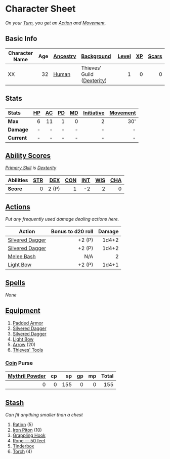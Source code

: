# Character Sheet

*On your [Turn](../../Game%20Procedures/Core%20Procedures/Turn.md), you get an [Action](../../Game%20Procedures/Core%20Procedures/Action.md) and [Movement](../../Game%20Procedures/Combat/Movement.md).*

## Basic Info

| Character Name | Age | [Ancestry](../../Player%20Characters/Ancenstries/Ancestry.md)                          | [Background](../../Player%20Characters/Backgrounds/Background.md)                           | [Level](../../Player%20Characters/Derived%20Statistics/Level.md) | [XP](../../Player%20Characters/Derived%20Statistics/Experience%20Points.md) | [Scars](../../Player%20Characters/Derived%20Statistics/Scars.md) |
| -------------- | --: | :------------------------------------------------------------------------------------- | :------------------------------------------------------------------------------------------ | ---------------------------------------------------------------: | --------------------------------------------------------------------------: | ---------------------------------------------------------------: |
| XX             |  32 | [Human](../../Player%20Characters/Ancenstries/The%20People%20of%20Mithrinia/Humans.md) | Thieves' Guild ([Dexterity](../../Player%20Characters/The%20Ability%20Scores/Dexterity.md)) |                                                                1 |                                                                           0 |                                                                0 |

## Stats

| Stats       | [HP](../../Player%20Characters/Derived%20Statistics/Hit%20Points.md) | [AC](../../Player%20Characters/Derived%20Statistics/Armor%20Class.md) | [PD](../../Player%20Characters/Derived%20Statistics/Physical%20Defense.md) | [MD](../../Player%20Characters/Derived%20Statistics/Mental%20Defense.md) | [Initiative](../../Game%20Procedures/Combat/Initiative.md) | [Movement](../../Game%20Procedures/Combat/Movement.md) |
| :---------- | -------------------------------------------------------------------: | --------------------------------------------------------------------: | -------------------------------------------------------------------------: | -----------------------------------------------------------------------: | ---------------------------------------------------------: | -----------------------------------------------------: |
| **Max**     |                                                                    6 |                                                                    11 |                                                                          1 |                                                                        0 |                                                          2 |                                                    30' |
| **Damage**  |                                                                    - |                                                                     - |                                                                          - |                                                                        - |                                                          - |                                                      - |
| **Current** |                                                                    - |                                                                     - |                                                                          - |                                                                        - |                                                          - |                                                      - |

## [Ability Scores](../../Player%20Characters/The%20Ability%20Scores/Ability%20Scores.md)

*[Primary Skill](../../Player%20Characters/Backgrounds/Primary%20Skill.md) is [Dexterity](../../Player%20Characters/The%20Ability%20Scores/Dexterity.md)*

| Abilities | [STR](../../Player%20Characters/The%20Ability%20Scores/Strength.md) | [DEX](../../Player%20Characters/The%20Ability%20Scores/Dexterity.md) | [CON](../../Player%20Characters/The%20Ability%20Scores/Constitution.md) | [INT](../../Player%20Characters/The%20Ability%20Scores/Intelligence.md) | [WIS](../../Player%20Characters/The%20Ability%20Scores/Wisdom.md)<br> | [CHA](../../Player%20Characters/The%20Ability%20Scores/Charisma.md)<br> |
| :-------- | ------------------------------------------------------------------: | -------------------------------------------------------------------: | ----------------------------------------------------------------------: | ----------------------------------------------------------------------: | --------------------------------------------------------------------: | ----------------------------------------------------------------------: |
| **Score** |                                                                   0 |                                                                2 (P) |                                                                       1 |                                                                      -2 |                                                                     2 |                                                                       0 |

## [Actions](../../Game%20Procedures/Core%20Procedures/Action.md)

*Put any frequently used damage dealing actions here.*

| Action                                                                                          | Bonus to d20 roll | Damage |
| ----------------------------------------------------------------------------------------------- | ----------------: | -----: |
| [Silvered Dagger](../../Items%20and%20Gear/Weapons/Melee%20Weapons/Small%20Skilled%20Weapon.md) |            +2 (P) |  1d4+2 |
| [Silvered Dagger](../../Items%20and%20Gear/Weapons/Melee%20Weapons/Small%20Skilled%20Weapon.md) |            +2 (P) |  1d4+2 |
| [Melee Bash](../../Game%20Procedures/Combat/Melee%20Attack.md#Melee%20Bash)                     |               N/A |      2 |
| [Light Bow](../../Items%20and%20Gear/Weapons/Ranged%20Weapons/Light%20Bow.md)                   |            +2 (P) |  1d4+1 |

## [Spells](../../Magic/Spells.md)

*None*

## [Equipment](../../Player%20Characters/Derived%20Statistics/Equipment.md)

1. [Padded Armor](../../Items%20and%20Gear/Armor/Mundane%20Armor/Padded%20Armor.md)
2. [Silvered Dagger](../../Items%20and%20Gear/Weapons/Melee%20Weapons/Small%20Skilled%20Weapon.md)
3. [Silvered Dagger](../../Items%20and%20Gear/Weapons/Melee%20Weapons/Small%20Skilled%20Weapon.md)
4. [Light Bow](../../Items%20and%20Gear/Weapons/Ranged%20Weapons/Light%20Bow.md)
5. [Arrow](../../Items%20and%20Gear/Weapons/Ammo/Arrow.md) (20)
6. [Thieves' Tools](../../Items%20and%20Gear/Gear/50%20Coins/Thieves'%20Tools.md)

### [Coin](../Economy/Coins.md) Purse

| [Mythril Powder](../../Magic/Spellcasting/Mythril.md) |  cp |  sp |  gp |  mp | Total |
| ----------------------------------------------------: | --: | --: | --: | --: | ----: |
|                                                     0 |   0 | 155 |   0 |   0 |   155 |

## [Stash](../../Player%20Characters/Derived%20Statistics/Stash.md)

*Can fit anything smaller than a chest*

1. [Ration](../../Items%20and%20Gear/Gear/1%20Coin/Ration.md) (5)
2. [Iron Piton](../../Items%20and%20Gear/Gear/10%20Coins/Iron%20Piton.md) (10)
3. [Grappling Hook](../../Items%20and%20Gear/Gear/25%20Coins/Grappling%20Hook.md)
4. [Rope — 50 feet](../../Items%20and%20Gear/Gear/50%20Coins/Rope%20—%2050%20feet.md)
5. [Tinderbox](../../Items%20and%20Gear/Gear/10%20Coins/Tinderbox.md)
6. [Torch](../../Items%20and%20Gear/Gear/1%20Coin/Torch.md) (4)
